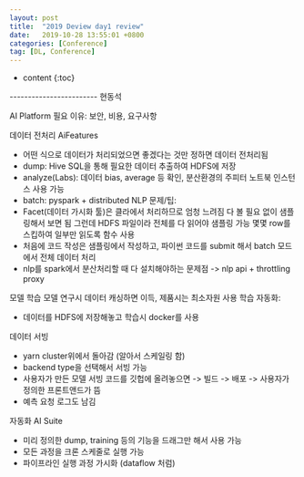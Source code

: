 ```yaml
---
layout: post
title:  "2019 Deview day1 review"
date:   2019-10-28 13:55:01 +0800
categories: [Conference]
tag: [DL, Conference]
---
```


* content
{:toc}



<AI Platform without Cloud>
------------------------
현동석

AI Platform 필요 이유: 보안, 비용, 요구사항


데이터 전처리 
AiFeatures
- 어떤 식으로 데이터가 처리되었으면 좋겠다는 것만 정하면 데이터 전처리됨
- dump: Hive SQL을 통해 필요한 데이터 추출하여  HDFS에 저장
- analyze(Labs): 데이터  bias, average 등 확인, 분산환경의 주피터 노트북 인스턴스 사용 가능
- batch: pyspark + distributed NLP 
문제/팁: 
- Facet(데이터 가시화 툴)은 클라에서 처리하므로 엄청 느려짐 다 볼 필요 없이 샘플링해서 보면 됨 그런데 HDFS 파일이라 전체를 다 읽어야 샘플링 가능 몇몇 row를 스킵하여 일부만 읽도록 함수 사용
- 처음에 코드 작성은 샘플링에서 작성하고, 파이썬 코드를 submit 해서 batch 모드에서 전체 데이터 처리
- nlp를 spark에서 분산처리할 때 다 설치해야하는 문제점 -> nlp api + throttling proxy 


모델 학습 
모델 연구시 데이터 캐싱하면 이득, 제품시는 최소자원 사용
학습 자동화:
- 데이터를 HDFS에 저장해놓고 학습시 docker를 사용


데이터 서빙
- yarn cluster위에서 돌아감 (알아서 스케일링 함)
- backend type을 선택해서 서빙 가능
- 사용자가 만든  모델 서빙 코드를 깃헙에 올려놓으면 -> 빌드 -> 배포 -> 사용자가 정의한 프론트앤드가 뜸
- 예측 요청 로그도 남김


자동화 AI Suite
- 미리 정의한 dump, training 등의 기능을 드래그만 해서 사용 가능
- 모든 과정을 크론 스케줄로 실행 가능
- 파이프라인 실행 과정 가시화 (dataflow 처럼)



[jekyll]:      http://jekyllrb.com
[jekyll-gh]:   https://github.com/jekyll/jekyll
[jekyll-help]: https://github.com/jekyll/jekyll-help

